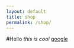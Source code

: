 ```yaml
---
layout: default
title: shop
permalink: /shop/
---
```

#Hello
*this is cool*
[google](www.google.com)
